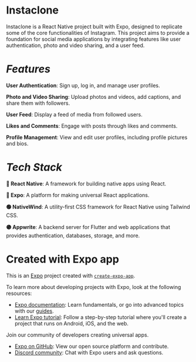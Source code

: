 # Instaclone
Instaclone is a React Native project built with Expo, designed to replicate some of the core functionalities of Instagram. This project aims to provide a foundation for social media applications by integrating features like user authentication, photo and video sharing, and a user feed.

# _Features_
**User Authentication**: Sign up, log in, and manage user profiles.

**Photo and Video Sharing**: Upload photos and videos, add captions, and share them with followers.

**User Feed**: Display a feed of media from followed users.

**Likes and Comments**: Engage with posts through likes and comments.

**Profile Management**: View and edit user profiles, including profile pictures and bios.

# _Tech Stack_
**🔴 React Native**: A framework for building native apps using React.

**🔵 Expo**: A platform for making universal React applications.

**🟢 NativeWind**: A utility-first CSS framework for React Native using Tailwind CSS.

**🟣 Appwrite**: A backend server for Flutter and web applications that provides authentication, databases, storage, and more.



# Created with Expo app

This is an [Expo](https://expo.dev) project created with [`create-expo-app`](https://www.npmjs.com/package/create-expo-app).



To learn more about developing projects with Expo, look at the following resources:

- [Expo documentation](https://docs.expo.dev/): Learn fundamentals, or go into advanced topics with our [guides](https://docs.expo.dev/guides).
- [Learn Expo tutorial](https://docs.expo.dev/tutorial/introduction/): Follow a step-by-step tutorial where you'll create a project that runs on Android, iOS, and the web.


Join our community of developers creating universal apps.

- [Expo on GitHub](https://github.com/expo/expo): View our open source platform and contribute.
- [Discord community](https://chat.expo.dev): Chat with Expo users and ask questions.
